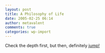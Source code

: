 ```yaml
---
layout: post
title: A Philosophy of Life
date: 2005-02-25 06:14
author: metavalent
comments: true
categories: wp-import
---
```

Check the depth first, but then, definitely <a href="https://story.news.yahoo.com/news?g=photos_highlight_fp&amp;a=&amp;tmpl=sl&amp;ns=0&amp;l=1&amp;e=1&amp;a=0&amp;printer=">jump!</a>
